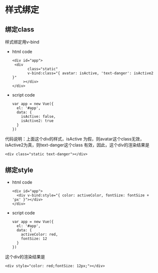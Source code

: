 # 样式绑定

## 绑定class

样式绑定用v-bind

* html code
    ```
    <div id="app">
     <div
           class="static"
           v-bind:class="{ avatar: isActive, 'text-danger': isActive2 }"
         ></div>
    </div>
    ```
* script code
    ```
    var app = new Vue({
      el: '#app',
      data: {
        isActive: false,
        isActive2: true
      }
    })
    ```
代码说明：上面这个div的样式，isActive 为假，则avatar这个class无效，isActive2为真，则text-danger这个class 有效，因此，这个div的渲染结果是
```
<div class="static text-danger"></div>
```

## 绑定style

* html code
    ```
    <div id="app">
      <div v-bind:style="{ color: activeColor, fontSize: fontSize + 'px' }"></div>
    </div>
    ```
* script code
    ```
    var app = new Vue({
      el: '#app',
      data: {
        activeColor: red,
        fontSize: 12
      }
    })
    ```
这个div的渲染结果是
```
<div style="color: red;fontSize: 12px;"></div>
```
